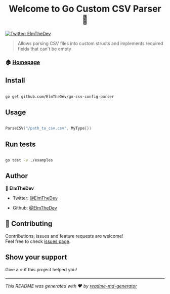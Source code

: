 <h1 align="center">Welcome to Go Custom CSV Parser 👋</h1>

<p>

<a  href="https://twitter.com/ElmTheDev"  target="_blank">

<img  alt="Twitter: ElmTheDev"  src="https://img.shields.io/twitter/follow/ElmTheDev.svg?style=social" />

</a>

</p>

> Allows parsing CSV files into custom structs and implements required fields that can't be empty

### 🏠 [Homepage](https://github.com/ElmTheDev/go-csv-config-parser)

## Install

```sh

go get github.com/ElmTheDev/go-csv-config-parser

```

## Usage

```go

ParseCSV("/path_to_csv.csv", MyType{})

```

## Run tests

```sh

go test -v ./examples

```

## Author

👤 **ElmTheDev**

- Twitter: [@ElmTheDev](https://twitter.com/ElmTheDev)

- Github: [@ElmTheDev](https://github.com/ElmTheDev)

## 🤝 Contributing

Contributions, issues and feature requests are welcome!<br />Feel free to check [issues page](https://github.com/ElmTheDev/go-csv-config-parser/issues).

## Show your support

Give a ⭐️ if this project helped you!

---

_This README was generated with ❤️ by [readme-md-generator](https://github.com/kefranabg/readme-md-generator)_
